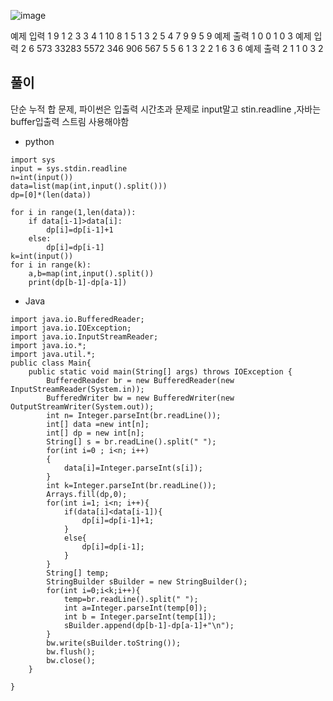 ![image](https://github.com/kdfasdf/TIL/assets/96770726/2a4fa114-efc4-4c2e-be30-0475fc81c7a5)

예제 입력 1 
9
1 2 3 3 4 1 10 8 1
5
1 3
2 5
4 7
9 9
5 9
예제 출력 1 
0
0
1
0
3
예제 입력 2 
6
573 33283 5572 346 906 567
5
5 6
1 3
2 2
1 6
3 6
예제 출력 2 
1
1
0
3
2

## 풀이
단순 누적 합 문제, 파이썬은 입출력 시간초과 문제로 input말고 stin.readline ,자바는 buffer입출력 스트림 사용해야함

- python
```
import sys
input = sys.stdin.readline
n=int(input())
data=list(map(int,input().split()))
dp=[0]*(len(data))

for i in range(1,len(data)):
    if data[i-1]>data[i]:
        dp[i]=dp[i-1]+1
    else:
        dp[i]=dp[i-1]
k=int(input())
for i in range(k):
    a,b=map(int,input().split())
    print(dp[b-1]-dp[a-1])
```

- Java
```
import java.io.BufferedReader;
import java.io.IOException;
import java.io.InputStreamReader;
import java.io.*;
import java.util.*;
public class Main{
    public static void main(String[] args) throws IOException {
        BufferedReader br = new BufferedReader(new InputStreamReader(System.in));
        BufferedWriter bw = new BufferedWriter(new OutputStreamWriter(System.out));
        int n= Integer.parseInt(br.readLine());
        int[] data =new int[n];
        int[] dp = new int[n];
        String[] s = br.readLine().split(" ");
        for(int i=0 ; i<n; i++)
        {
            data[i]=Integer.parseInt(s[i]);
        }
        int k=Integer.parseInt(br.readLine());
        Arrays.fill(dp,0);
        for(int i=1; i<n; i++){
            if(data[i]<data[i-1]){
                dp[i]=dp[i-1]+1;
            }
            else{
                dp[i]=dp[i-1];
            }
        }
        String[] temp;
        StringBuilder sBuilder = new StringBuilder();
        for(int i=0;i<k;i++){
            temp=br.readLine().split(" ");
            int a=Integer.parseInt(temp[0]);
            int b = Integer.parseInt(temp[1]);
            sBuilder.append(dp[b-1]-dp[a-1]+"\n");
        }
        bw.write(sBuilder.toString());
        bw.flush();
        bw.close();
    }

}
```

